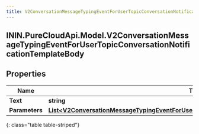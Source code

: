 ```yaml
---
title: V2ConversationMessageTypingEventForUserTopicConversationNotificationTemplateBody
---
```

## ININ.PureCloudApi.Model.V2ConversationMessageTypingEventForUserTopicConversationNotificationTemplateBody

## Properties

|Name | Type | Description | Notes|
|------------ | ------------- | ------------- | -------------|
| **Text** | **string** |  | [optional] |
| **Parameters** | [**List&lt;V2ConversationMessageTypingEventForUserTopicConversationNotificationTemplateParameter&gt;**](V2ConversationMessageTypingEventForUserTopicConversationNotificationTemplateParameter.html) |  | [optional] |
{: class="table table-striped"}


